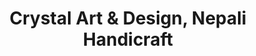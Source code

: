 ---
title: "Crystal Art & Design, Nepali Handicraft"
url: /new-york/crystal-art-und-design-nepali-handicraft/
shop: Allgemein
---